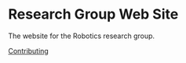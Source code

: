 Research Group Web Site
=======================

The website for the Robotics research group.

[Contributing](Contributing)


